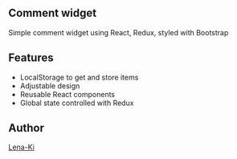 ## Comment widget

Simple comment widget using React, Redux, styled with Bootstrap

## Features

* LocalStorage to get and store items
* Adjustable design
* Reusable React components
* Global state controlled with Redux

## Author

[Lena-Ki](https://github.com/Lena-Ki)
